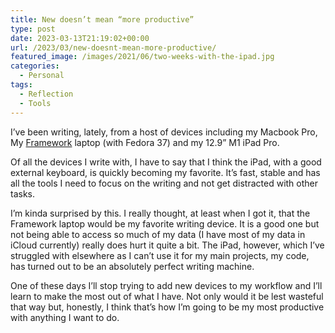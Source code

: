 ```yaml
---
title: New doesn’t mean “more productive”
type: post
date: 2023-03-13T21:19:02+00:00
url: /2023/03/new-doesnt-mean-more-productive/
featured_image: /images/2021/06/two-weeks-with-the-ipad.jpg
categories:
  - Personal
tags:
  - Reflection
  - Tools
---
```


I’ve been writing, lately, from a host of devices including my Macbook Pro, My [Framework][1] laptop (with Fedora 37) and my 12.9” M1 iPad Pro.

Of all the devices I write with, I have to say that I think the iPad, with a good external keyboard, is quickly becoming my favorite. It’s fast, stable and has all the tools I need to focus on the writing and not get distracted with other tasks.

I’m kinda surprised by this. I really thought, at least when I got it, that the Framework laptop would be my favorite writing device. It is a good one but not being able to access so much of my data (I have most of my data in iCloud currently) really does hurt it quite a bit. The iPad, however, which I’ve struggled with elsewhere as I can’t use it for my main projects, my code, has turned out to be an absolutely perfect writing machine.

One of these days I’ll stop trying to add new devices to my workflow and I’ll learn to make the most out of what I have. Not only would it be lest wasteful that way but, honestly, I think that’s how I’m going to be my most productive with anything I want to do.

 [1]: https://frame.work